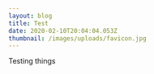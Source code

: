 ```yaml
---
layout: blog
title: Test
date: 2020-02-10T20:04:04.053Z
thumbnail: /images/uploads/favicon.jpg
---
```

Testing things
